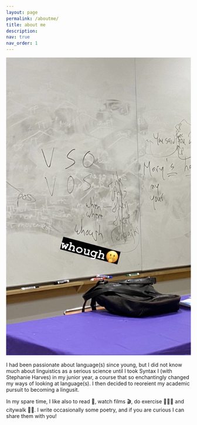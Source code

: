 ```yaml
---
layout: page
permalink: /aboutme/
title: about me
description:
nav: true
nav_order: 1
---
```


<img src="../assets/img/syntax_pic.jpg" alt="Image description" float="right"> 

I had been passionate about language(s) since young, but I did not know much about linguistics as a serious science until I took Syntax I (with Stephanie Harves) in my junior year, a course that so enchantingly changed my ways of looking at language(s). I then decided to reoreient my academic pursuit to becoming a lingusit.

In my spare time, I like also to read 📖, watch films 🎬, do exercise 🏋🏻‍♂️ and citywalk 🚶🏻. I write occasionally some poetry, and if you are curious I can share them with you!
